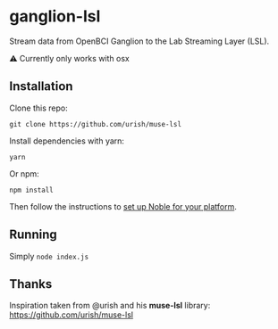 # ganglion-lsl

Stream data from OpenBCI Ganglion to the Lab Streaming Layer (LSL).

⚠️ Currently only works with osx

## Installation

Clone this repo:

    git clone https://github.com/urish/muse-lsl

Install dependencies with yarn:
    
    yarn

Or npm:

    npm install

Then follow the instructions to [set up Noble for your platform](https://github.com/sandeepmistry/noble#prerequisites).

## Running

Simply `node index.js`


## Thanks

Inspiration taken from @urish and his **muse-lsl** library: https://github.com/urish/muse-lsl
